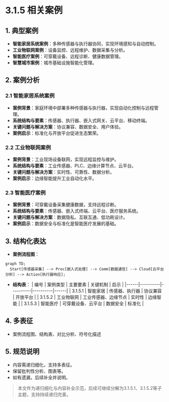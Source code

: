 # 3.1.5 相关案例

## 1. 典型案例

- **智能家居系统案例**：多种传感器与执行器协同，实现环境感知与自动控制。
- **工业物联网案例**：设备监控、远程维护、数据采集与分析。
- **智能医疗案例**：可穿戴设备、远程诊断、健康数据管理。
- **智慧城市案例**：城市基础设施智能化管理。

## 2. 案例分析

### 2.1 智能家居系统案例

- **案例背景**：家庭环境中部署多种传感器与执行器，实现自动化控制与远程管理。
- **系统结构与要素**：传感器、执行器、嵌入式网关、云平台、移动终端。
- **关键问题与解决方案**：协议兼容、数据安全、用户体验。
- **案例启示**：标准化与开放平台促进生态繁荣。

### 2.2 工业物联网案例

- **案例背景**：工业现场设备联网，实现远程监控与维护。
- **系统结构与要素**：工业传感器、PLC、边缘计算节点、云平台。
- **关键问题与解决方案**：实时性、可靠性、数据分析。
- **案例启示**：边缘智能提升工业自动化水平。

### 2.3 智能医疗案例

- **案例背景**：可穿戴设备采集健康数据，支持远程诊断。
- **系统结构与要素**：传感器、嵌入式终端、云平台、医疗服务系统。
- **关键问题与解决方案**：数据隐私、互联互通、低功耗设计。
- **案例启示**：数据安全与标准化是智能医疗发展的基础。

## 3. 结构化表达

- **案例流程图**：

```mermaid
graph TD;
  Start[传感器采集] --> Proc[嵌入式处理] --> Comm[数据通信] --> Cloud[云平台分析] --> Action[执行器响应];
```

- **结构表**：
| 编号 | 案例类型 | 主要要素 | 关键机制 | 启示 |
|------|----------|----------|----------|------|
| 3.1.5.1 | 智能家居 | 传感器、执行器 | 协议兼容 | 开放平台 |
| 3.1.5.2 | 工业物联网 | 工业传感器、边缘节点 | 实时性 | 边缘智能 |
| 3.1.5.3 | 智能医疗 | 可穿戴设备、云平台 | 数据安全 | 标准化 |

## 4. 多表征

- 案例流程图、结构表、对比分析、符号化描述

## 5. 规范说明

- 内容需递归细化，支持多表征。
- 保留批判性分析、图表等。
- 如有遗漏，后续补全并说明。

> 本文件为递归细化与内容补全示范，后续可继续分解为3.1.5.1、3.1.5.2等子主题，支持持续递归完善。
